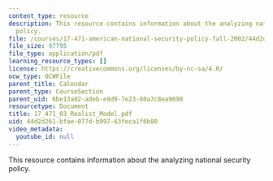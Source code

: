 ```yaml
---
content_type: resource
description: This resource contains information about the analyzing national security
  policy.
file: /courses/17-471-american-national-security-policy-fall-2002/44d2d261bfae077db99763feca1f6b80_17_471_03_Realist_Model.pdf
file_size: 97795
file_type: application/pdf
learning_resource_types: []
license: https://creativecommons.org/licenses/by-nc-sa/4.0/
ocw_type: OCWFile
parent_title: Calendar
parent_type: CourseSection
parent_uid: 6be13a02-adeb-e9d9-7e23-80a7c8ea9690
resourcetype: Document
title: 17_471_03_Realist_Model.pdf
uid: 44d2d261-bfae-077d-b997-63feca1f6b80
video_metadata:
  youtube_id: null
---
```

This resource contains information about the analyzing national security policy.